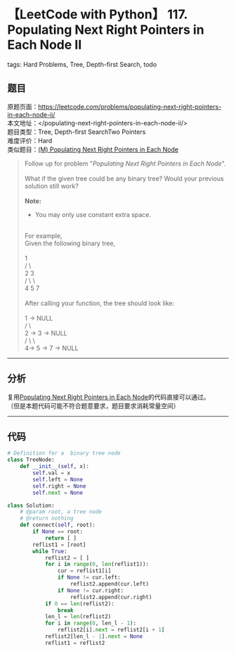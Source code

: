 # 【LeetCode with Python】 117. Populating Next Right Pointers in Each Node II
tags: Hard Problems, Tree, Depth-first Search, todo

## 题目
原题页面：<https://leetcode.com/problems/populating-next-right-pointers-in-each-node-ii/><br/>
本文地址：<<leetcode-with-python-domain>/populating-next-right-pointers-in-each-node-ii/><br/>
题目类型：Tree, Depth-first SearchTwo Pointers<br/>
难度评价：Hard<br/>
类似题目：[(M) Populating Next Right Pointers in Each Node](/populating-next-right-pointers-in-each-node/)<br/>

> Follow up for problem "*Populating Next Right Pointers in Each Node*".<br/>
><br/>
> What if the given tree could be any binary tree? Would your previous solution still work?<br/>
><br/>
> **Note:**<br/>
> * You may only use constant extra space.<br/>
><br/>
> For example,<br/>
> Given the following binary tree,<br/>
><br/>
>              1<br/>
>            /  \<br/>
>           2    3<br/>
>          / \    \<br/>
>         4   5    7<br/>
><br/>
> After calling your function, the tree should look like:<br/>
><br/>
>              1 -> NULL<br/>
>            /  \<br/>
>           2 -> 3 -> NULL<br/>
>          / \    \<br/>
>         4-> 5 -> 7 -> NULL<br/>

<!-- more -->

---
## 分析
复用[Populating Next Right Pointers in Each Node](/populating-next-right-pointers-in-each-mode/)的代码直接可以通过。<br/>
（但是本题代码可能不符合题意要求，题目要求消耗常量空间）<br/>

---
## 代码
``` python
# Definition for a  binary tree node
class TreeNode:
    def __init__(self, x):
        self.val = x
        self.left = None
        self.right = None
        self.next = None

class Solution:
    # @param root, a tree node
    # @return nothing
    def connect(self, root):
        if None == root:
            return [ ]
        reflist1 = [root]
        while True:
            reflist2 = [ ]
            for i in range(0, len(reflist1)):
                cur = reflist1[i]
                if None != cur.left:
                    reflist2.append(cur.left)
                if None != cur.right:
                    reflist2.append(cur.right)
            if 0 == len(reflist2):
                break
            len_l = len(reflist2)
            for i in range(0, len_l - 1):
                reflist2[i].next = reflist2[i + 1]
            reflist2[len_l - 1].next = None
            reflist1 = reflist2
```
